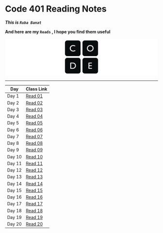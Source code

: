 # Code 401 Reading Notes

***This is `Ruba Banat`***

**And here are my `Reads` , I hope you find them useful**

![notes](imgs/logo-code-dot-org_orig.png)

---


Day | Class Link
------------ | -------------
Day 1 | [Read 01](https://rubabanat.github.io/Reading-Nots-401/read-01)
Day 2 | [Read 02](https://rubabanat.github.io/Reading-Nots-401/read-02)
Day 3 | [Read 03](https://rubabanat.github.io/Reading-Nots-401/read-03)
Day 4 | [Read 04](https://rubabanat.github.io/Reading-Nots-401/read-04)
Day 5 | [Read 05](https://rubabanat.github.io/Reading-Nots-401/read-05)
Day 6 | [Read 06](https://rubabanat.github.io/Reading-Nots-401/read-06)
Day 7 | [Read 07](https://rubabanat.github.io/Reading-Nots-401/read-07)
Day 8 | [Read 08](https://rubabanat.github.io/Reading-Nots-401/read-08)
Day 9 | [Read 09](https://rubabanat.github.io/Reading-Nots-401/read-09)
Day 10| [Read 10](https://rubabanat.github.io/Reading-Nots-401/read-10)
Day 11| [Read 11](https://rubabanat.github.io/Reading-Nots-401/read-11)
Day 12| [Read 12](https://rubabanat.github.io/Reading-Nots-401/read-12)
Day 13| [Read 13](https://rubabanat.github.io/Reading-Nots-401/read-13)
Day 14| [Read 14](https://rubabanat.github.io/Reading-Nots-401/read-14)
Day 15| [Read 15](https://rubabanat.github.io/Reading-Nots-401/read-15)
Day 16| [Read 16](https://rubabanat.github.io/Reading-Nots-401/read-16)
Day 17| [Read 17](https://rubabanat.github.io/Reading-Nots-401/read-17)
Day 18| [Read 18](https://rubabanat.github.io/Reading-Nots-401/read-18)
Day 19| [Read 19](https://rubabanat.github.io/Reading-Nots-401/read-19)
Day 20| [Read 20](https://rubabanat.github.io/Reading-Nots-401/read-20)


